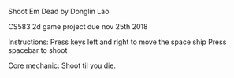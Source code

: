 Shoot Em Dead
by Donglin Lao

CS583 2d game project due nov 25th 2018

Instructions:
Press keys left and right to move the space ship
Press spacebar to shoot

Core mechanic:
Shoot til you die.
